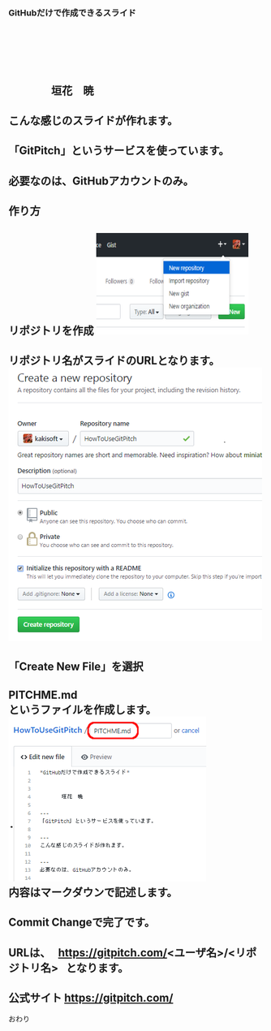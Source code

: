 ### GitHubだけで作成できるスライド
　  

　  
　  
　　　　垣花　暁
---
こんな感じのスライドが作れます。
---
「GitPitch」というサービスを使っています。
---
必要なのは、GitHubアカウントのみ。
---
作り方
---
リポジトリを作成
<img src="img/01.png" width="300" height="200"/>
---
リポジトリ名がスライドのURLとなります。  
<img src="img/02.png"/>
---
「Create New File」を選択
<img rc="img/03.png"/>
---
PITCHME.md  
というファイルを作成します。  
<img src="img/04.png"/>  
内容はマークダウンで記述します。
---
Commit Changeで完了です。  
<im-g src="img/05.png"/>
---
URLは、  
https://gitpitch.com/<ユーザ名>/<リポジトリ名>  
となります。
---
公式サイト
https://gitpitch.com/
---
おわり
